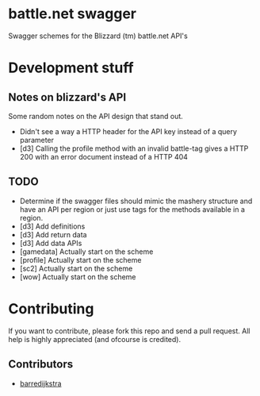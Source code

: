 # battle.net swagger
Swagger schemes for the Blizzard (tm) battle.net API's

# Development stuff
## Notes on blizzard's API
Some random notes on the API design that stand out.
- Didn't see a way a HTTP header for the API key instead of a query parameter
- [d3] Calling the profile method with an invalid battle-tag gives a HTTP 200 with an error document instead of a HTTP 404

## TODO
- Determine if the swagger files should mimic the mashery structure and have an API per region or just use tags for the methods available in a region.
- [d3] Add definitions
- [d3] Add return data
- [d3] Add data APIs
- [gamedata] Actually start on the scheme 
- [profile] Actually start on the scheme 
- [sc2] Actually start on the scheme 
- [wow] Actually start on the scheme 

# Contributing
If you want to contribute, please fork this repo and send a pull request.
All help is highly appreciated (and ofcourse is credited).

## Contributors
- [barredijkstra](https://github.com/barredijkstra/)